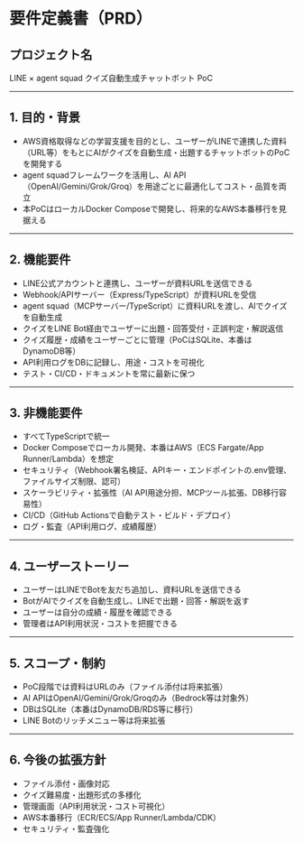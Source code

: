 # 要件定義書（PRD）  
## プロジェクト名  
LINE × agent squad クイズ自動生成チャットボット PoC

---

## 1. 目的・背景

- AWS資格取得などの学習支援を目的とし、ユーザーがLINEで連携した資料（URL等）をもとにAIがクイズを自動生成・出題するチャットボットのPoCを開発する
- agent squadフレームワークを活用し、AI API（OpenAI/Gemini/Grok/Groq）を用途ごとに最適化してコスト・品質を両立
- 本PoCはローカルDocker Composeで開発し、将来的なAWS本番移行を見据える

---

## 2. 機能要件

- LINE公式アカウントと連携し、ユーザーが資料URLを送信できる
- Webhook/APIサーバー（Express/TypeScript）が資料URLを受信
- agent squad（MCPサーバー/TypeScript）に資料URLを渡し、AIでクイズを自動生成
- クイズをLINE Bot経由でユーザーに出題・回答受付・正誤判定・解説返信
- クイズ履歴・成績をユーザーごとに管理（PoCはSQLite、本番はDynamoDB等）
- API利用ログをDBに記録し、用途・コストを可視化
- テスト・CI/CD・ドキュメントを常に最新に保つ

---

## 3. 非機能要件

- すべてTypeScriptで統一
- Docker Composeでローカル開発、本番はAWS（ECS Fargate/App Runner/Lambda）を想定
- セキュリティ（Webhook署名検証、APIキー・エンドポイントの.env管理、ファイルサイズ制限、認可）
- スケーラビリティ・拡張性（AI API用途分担、MCPツール拡張、DB移行容易性）
- CI/CD（GitHub Actionsで自動テスト・ビルド・デプロイ）
- ログ・監査（API利用ログ、成績履歴）

---

## 4. ユーザーストーリー

- ユーザーはLINEでBotを友だち追加し、資料URLを送信できる
- BotがAIでクイズを自動生成し、LINEで出題・回答・解説を返す
- ユーザーは自分の成績・履歴を確認できる
- 管理者はAPI利用状況・コストを把握できる

---

## 5. スコープ・制約

- PoC段階では資料はURLのみ（ファイル添付は将来拡張）
- AI APIはOpenAI/Gemini/Grok/Groqのみ（Bedrock等は対象外）
- DBはSQLite（本番はDynamoDB/RDS等に移行）
- LINE Botのリッチメニュー等は将来拡張

---

## 6. 今後の拡張方針

- ファイル添付・画像対応
- クイズ難易度・出題形式の多様化
- 管理画面（API利用状況・コスト可視化）
- AWS本番移行（ECR/ECS/App Runner/Lambda/CDK）
- セキュリティ・監査強化
